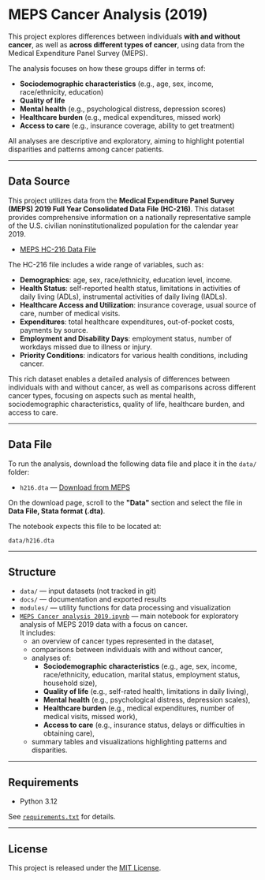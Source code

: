 # MEPS Cancer Analysis (2019)

This project explores differences between individuals **with and without cancer**, as well as **across different types of cancer**, using data from the Medical Expenditure Panel Survey (MEPS).

The analysis focuses on how these groups differ in terms of:

- **Sociodemographic characteristics** (e.g., age, sex, income, race/ethnicity, education)
- **Quality of life**
- **Mental health** (e.g., psychological distress, depression scores)
- **Healthcare burden** (e.g., medical expenditures, missed work)
- **Access to care** (e.g., insurance coverage, ability to get treatment)

All analyses are descriptive and exploratory, aiming to highlight potential disparities and patterns among cancer patients.

---

## Data Source

This project utilizes data from the **Medical Expenditure Panel Survey (MEPS) 2019 Full Year Consolidated Data File (HC-216)**. This dataset provides comprehensive information on a nationally representative sample of the U.S. civilian noninstitutionalized population for the calendar year 2019.

* [MEPS HC-216 Data File](https://meps.ahrq.gov/data_stats/download_data_files_detail.jsp?cboPufNumber=HC-216)

The HC-216 file includes a wide range of variables, such as:

- **Demographics**: age, sex, race/ethnicity, education level, income.
- **Health Status**: self-reported health status, limitations in activities of daily living (ADLs), instrumental activities of daily living (IADLs).
- **Healthcare Access and Utilization**: insurance coverage, usual source of care, number of medical visits.
- **Expenditures**: total healthcare expenditures, out-of-pocket costs, payments by source.
- **Employment and Disability Days**: employment status, number of workdays missed due to illness or injury.
- **Priority Conditions**: indicators for various health conditions, including cancer.

This rich dataset enables a detailed analysis of differences between individuals with and without cancer, as well as comparisons across different cancer types, focusing on aspects such as mental health, sociodemographic characteristics, quality of life, healthcare burden, and access to care.

---

## Data File

To run the analysis, download the following data file and place it in the `data/` folder:
- `h216.dta` — [Download from MEPS](https://meps.ahrq.gov/data_stats/download_data_files_detail.jsp?cboPufNumber=HC-216)

On the download page, scroll to the **"Data"** section and select the file in **Data File, Stata format (.dta)**.

The notebook expects this file to be located at:  
```
data/h216.dta
```

---

## Structure

- `data/` — input datasets (not tracked in git)
- `docs/` — documentation and exported results
- `modules/` — utility functions for data processing and visualization
- [`MEPS Cancer analysis 2019.ipynb`](MEPS%20Cancer%20analysis%202019.ipynb) — main notebook for exploratory analysis of MEPS 2019 data with a focus on cancer.  
  It includes:
  - an overview of cancer types represented in the dataset,
  - comparisons between individuals with and without cancer,
  - analyses of:
    - **Sociodemographic characteristics** (e.g., age, sex, income, race/ethnicity, education, marital status, employment status, household size),
    - **Quality of life** (e.g., self-rated health, limitations in daily living),
    - **Mental health** (e.g., psychological distress, depression scales),
    - **Healthcare burden** (e.g., medical expenditures, number of medical visits, missed work),
    - **Access to care** (e.g., insurance status, delays or difficulties in obtaining care),
  - summary tables and visualizations highlighting patterns and disparities.


---

## Requirements

- Python 3.12

See [`requirements.txt`](requirements.txt) for details.

---

## License

This project is released under the [MIT License](LICENSE).
